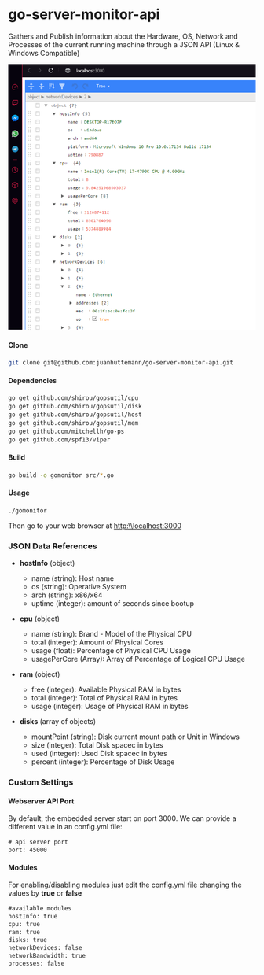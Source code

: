 # go-server-monitor-api

Gathers and Publish information about the Hardware, OS, Network and Processes of the current running machine through a JSON API (Linux & Windows Compatible)

![preview](https://raw.githubusercontent.com/juanhuttemann/go-server-monitor-api/master/images/preview.png)


#### Clone 

```sh
git clone git@github.com:juanhuttemann/go-server-monitor-api.git
```

#### Dependencies 

```sh
go get github.com/shirou/gopsutil/cpu
go get github.com/shirou/gopsutil/disk
go get github.com/shirou/gopsutil/host
go get github.com/shirou/gopsutil/mem
go get github.com/mitchellh/go-ps
go get github.com/spf13/viper
```

#### Build 

```sh
go build -o gomonitor src/*.go
```

#### Usage

```sh
./gomonitor
```

Then go to your web browser at [http:\\\localhost:3000](http:\\localhost:3000)



### JSON Data References

* **hostInfo** (object)
    * name (string): Host name
    * os (string): Operative System
    * arch (string): x86/x64
    * uptime (integer): amount of seconds since bootup
    
* **cpu** (object)
    * name (string): Brand - Model of the Physical CPU
    * total (integer): Amount of Physical Cores
    * usage (float): Percentage of Physical CPU Usage
    * usagePerCore (Array): Array of Percentage of Logical CPU Usage
    
* **ram** (object)
    * free (integer): Available Physical RAM in bytes
    * total (integer): Total of Physical RAM in bytes
    * usage (integer): Usage of Physical RAM in bytes

* **disks** (array of objects)
    * mountPoint (string): Disk current mount path or Unit in Windows 
    * size (integer): Total Disk spacec in bytes
    * used (integer): Used Disk spacec in bytes
    * percent (integer): Percentage of Disk Usage




### Custom Settings


#### Webserver API Port

By default, the embedded server start on port 3000. We can provide a different value in an config.yml file:

```
# api server port
port: 45000
```

#### Modules

For enabling/disabling modules just edit the config.yml file changing the values by **true** or **false**

```
#available modules
hostInfo: true
cpu: true
ram: true
disks: true
networkDevices: false
networkBandwidth: true
processes: false
```
       
       
